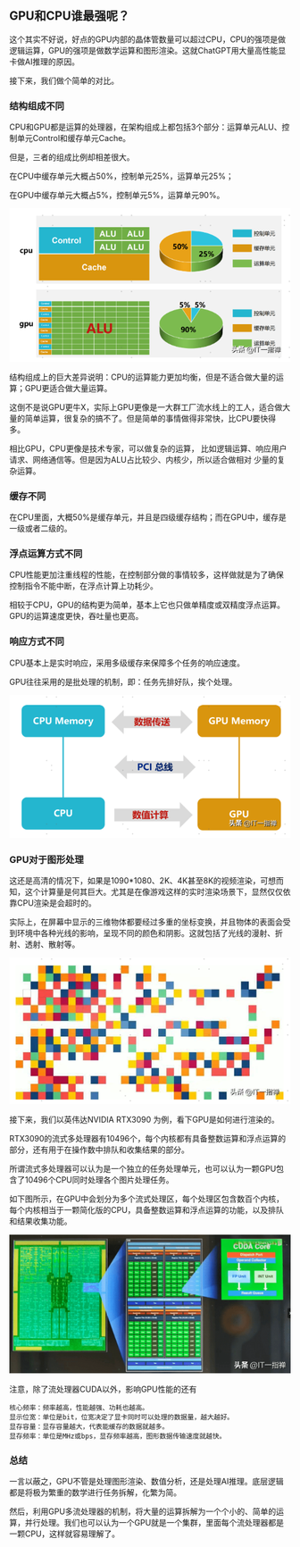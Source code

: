 GPU和CPU谁最强呢？
---

这个其实不好说，好点的GPU内部的晶体管数量可以超过CPU，CPU的强项是做逻辑运算，GPU的强项是做数学运算和图形渲染。这就ChatGPT用大量高性能显卡做AI推理的原因。

接下来，我们做个简单的对比。

### 结构组成不同
CPU和GPU都是运算的处理器，在架构组成上都包括3个部分：运算单元ALU、控制单元Control和缓存单元Cache。

但是，三者的组成比例却相差很大。

在CPU中缓存单元大概占50%，控制单元25%，运算单元25%；

在GPU中缓存单元大概占5%，控制单元5%，运算单元90%。

![img.png](img.png)

结构组成上的巨大差异说明：CPU的运算能力更加均衡，但是不适合做大量的运算；GPU更适合做大量运算。

这倒不是说GPU更牛X，实际上GPU更像是一大群工厂流水线上的工人，适合做大量的简单运算，很复杂的搞不了。但是简单的事情做得非常快，比CPU要快得多。

相比GPU，CPU更像是技术专家，可以做复杂的运算， 比如逻辑运算、响应用户请求、网络通信等。但是因为ALU占比较少、内核少，所以适合做相对 少量的复杂运算。


### 缓存不同

在CPU里面，大概50%是缓存单元，并且是四级缓存结构；而在GPU中，缓存是一级或者二级的。

### 浮点运算方式不同

CPU性能更加注重线程的性能，在控制部分做的事情较多，这样做就是为了确保控制指令不能中断，在浮点计算上功耗少。

相较于CPU，GPU的结构更为简单，基本上它也只做单精度或双精度浮点运算。GPU的运算速度更快，吞吐量也更高。

### 响应方式不同

CPU基本上是实时响应，采用多级缓存来保障多个任务的响应速度。

GPU往往采用的是批处理的机制，即：任务先排好队，挨个处理。

![img_1.png](img_1.png)

### GPU对于图形处理

这还是高清的情况下，如果是1090*1080、2K、4K甚至8K的视频渲染，可想而知，这个计算量是何其巨大。尤其是在像游戏这样的实时渲染场景下，显然仅仅依靠CPU渲染是会超时的。

实际上，在屏幕中显示的三维物体都要经过多重的坐标变换，并且物体的表面会受到环境中各种光线的影响，呈现不同的颜色和阴影。这就包括了光线的漫射、折射、透射、散射等。

![img_2.png](img_2.png)

接下来，我们以英伟达NVIDIA RTX3090 为例，看下GPU是如何进行渲染的。

RTX3090的流式多处理器有10496个，每个内核都有具备整数运算和浮点运算的部分，还有用于在操作数中排队和收集结果的部分。

所谓流式多处理器可以认为是一个独立的任务处理单元，也可以认为一颗GPU包含了10496个CPU同时处理各个图片处理任务。

如下图所示，在GPU中会划分为多个流式处理区，每个处理区包含数百个内核，每个内核相当于一颗简化版的CPU，具备整数运算和浮点运算的功能，以及排队和结果收集功能。

![img_3.png](img_3.png)

注意，除了流处理器CUDA以外，影响GPU性能的还有

    核心频率：频率越高，性能越强、功耗也越高。
    显示位宽：单位是bit，位宽决定了显卡同时可以处理的数据量，越大越好。
    显存容量：显存容量越大，代表能缓存的数据就越多。
    显存频率：单位是MHz或bps，显存频率越高，图形数据传输速度就越快。


### 总结

一言以蔽之，GPU不管是处理图形渲染、数值分析，还是处理AI推理。底层逻辑都是将极为繁重的数学进行任务拆解，化繁为简。

然后，利用GPU多流处理器的机制，将大量的运算拆解为一个个小的、简单的运算，并行处理。我们也可以认为一个GPU就是一个集群，里面每个流处理器都是一颗CPU，这样就容易理解了。
